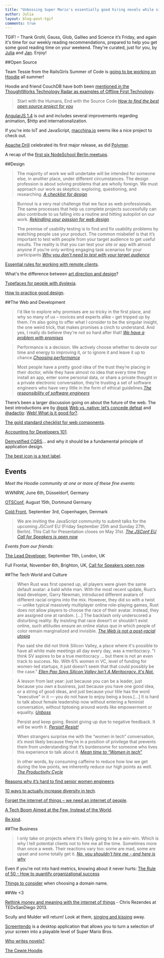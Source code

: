 ```yaml
---
title: "Unbossing Super Mario's essentially good hiring novels while singing: TGIF! (68)"
author: Julia
layout: blog-post-tgif
comments: true
---
```



TGIF! – Thank Grohl, Gauss, Glob, Galileo and Science it’s Friday, and again it's time for our weekly reading recommendations, prepared to help you get some good reading time on your weekend. They're curated, just for you, by [Julia](http://twitter.com/juschm) and [Jan](http://twitter.com/janl). Enjoy!

##Open Source

Team Tessie from the RailsGirls Summer of Code is [going to be working on Hoodie](https://twitter.com/TeamTessie/status/599901238302547968) all summer!

Hoodie and friend CouchDB have both been [mentioned in the ThoughtWorks Technology Radar as examples of Offline First Technology](http://www.thoughtworks.com/radar/techniques "Technology Radar ThoughtWorks").

> Start with the Humans, End with the Source Code <cite>[How to find the best open source project for you](http://www.linux.com/news/software/applications/832555-how-to-find-the-best-open-source-project-for-you)</cite>

[AngularJS 1.4](http://angularjs.blogspot.de/2015/05/angular-140-jaracimrman-existence.html) is out and includes several improvements regarding animation, $http and internationalization.

If you're into IoT and JavaScript, [macchina.io](https://github.com/macchina-io/macchina.io) seems like a nice project to check out.

[Apache Drill](http://drill.apache.org/blog/2015/05/19/the-apache-software-foundation-announces-apache-drill-1.0/) celebrated its first major release, as did [Polymer](https://www.polymer-project.org/1.0/).

A recap of the [first six NodeSchool Berlin meetups](https://github.com/nodeschool/write-ups/issues/2).

##Design

> The majority of work we will undertake will be intended for someone else, in another place, under different circumstances. The design profession is about solving problems that are wholly foreign. We must approach our work as skeptics: exploring, questioning, and researching. <cite>[A checklist for design](http://www.hailpixel.com/articles/checklist-for-design)</cite>

> Burnout is a very real challenge that we face as web professionals. The same processes that help us complete projects successfully can also contribute to us falling into a routine and hitting autopilot on our work. <cite>[Rekindling your passion for web design](http://www.smashingmagazine.com/2015/05/22/rekindling-your-passion-for-web-design/)</cite>

> The premise of usability testing is to find and fix usability problems by watching people use your product. The common misbelief is that it’s important to test with people from your target audience to get useful results. The reality is that you can test your site or app with almost anyone if you’re only writing engaging task scenarios for your participants.<cite>[Why you don't need to test with your target audience](https://userbrain.net/blog/you-dont-need-demographics)</cite>

[Essential rules for working with remote clients](http://www.webdesignerdepot.com/2015/05/2-essential-rules-for-working-with-remote-clients/).

What's the difference between [art direction and design](http://www.vanseodesign.com/web-design/art-direction-and-design/)?

[Typefaces for people with dyslexia](http://www.davidairey.com/typefaces-for-people-with-dyslexia/).

[How to practice good design](http://techcrunch.com/2015/05/27/how-to-practice-good-design/).

##The Web and Development

> I'd like to explore why promises are so tricky in the first place, and why so many of us – novices and experts alike – get tripped up by them. I'm also going to offer what I consider to be the singular insight, the one weird trick, that makes promises a cinch to understand. And yes, I really do believe they're not so hard after that! <cite>[We have a problem with promises](http://pouchdb.com/2015/05/18/we-have-a-problem-with-promises.html)</cite>

> Performance is a decision. We actively choose whether to devote our time and energy to improving it, or to ignore it and leave it up to chance.<cite>[Choosing performance](http://timkadlec.com/2015/05/choosing-performance/)</cite>

> Most people have a pretty good idea of the trust they’re placing in their doctor, while they have almost no idea that every time they install an app, enter some personal data, or share a private thought in a private electronic conversation, they’re trusting a set of software engineers who have very little in the form of ethical guidelines.<cite>[The responsibility of software engineers](http://benlog.com/2015/05/23/the-responsibility-we-have-as-software-engineers/)</cite>

There’s been a larger discussion going on about the future of the web. The best introductions are by [@ppk](https://twitter.com/ppk) [Web vs. native: let’s concede defeat](http://www.quirksmode.org/blog/archives/2015/05/web_vs_native_l.html "Web vs. native: let&#8217;s concede defeat - QuirksBlog") and [@adactio](https://twitter.com/adactio): [Web! What is it good for?](https://adactio.com/journal/9016).

[The gold standard checklist for web components](https://github.com/webcomponents/gold-standard/wiki).

[Accounting for Developers 101](https://docs.google.com/document/d/1HDLRa6vKpclO1JtxbGB5NeAYWf8cf1UMGy22o8OZZq4/preview?sle=true).

[Demystified CQRS](https://blog.codecentric.de/en/2015/05/demystified-cqrs/)… and why it should be a fundamental principle of application design.

[The best icon is a text label](http://thomasbyttebier.be/blog/the-best-icon-is-a-text-label).

## Events

*Meet the Hoodie community at one or more of these fine events:*

WWNRW, June 6th, Düsseldorf, Germany

[OTSConf](https://otsconf.com), August 15th, Dortmund Germany

[Cold Front](https://coldfrontconf.com), September 3rd, Copenhagen, Denmark

> We are inviting the JavaScript community to submit talks for the upcoming JSConf EU (Friday September 25th and Sunday 27th, Berlin). This Call for Presentation closes on May 31st. <cite>[The JSConf EU Call for Speakers is open now](http://2015.jsconf.eu/call-for-speakers/)</cite>

*Events from our friends:*

[The Lead Developer](http://theleaddeveloper.com "The Lead Developer Conference"), September 11th, London, UK

Full Frontal, November 6th, Brighton, UK, [Call for Speakers open now](https://remysharp.com/2015/05/25/call-for-proposals-at-ffconf-2015).


##The Tech World and Culture

> When Rust was first opened up, all players were given the same default avatar: a bald white man. With the most recent update, Rust’s lead developer, Garry Newman, introduced different avatars of different racial origins into the mix. However, they did so with a twist — unlike typical massively multiplayer online role-playing games, Rust does not allow players to choose the race of their avatar. Instead, they are assigned one at random. [...] The backlash only underscored a disturbing reality: By insisting that race doesn’t or shouldn’t exist online, such attitudes ensure an online status quo in which people of color remain marginalized and invisible. <cite>[The Web is not a post-racial utopia](http://america.aljazeera.com/opinions/2015/5/the-online-game-that-proves-the-web-is-not-a-post-racial-utopia.html)</cite>

> Pao said she did not think Silicon Valley, a place where it's possible to have all white male meetings all day every day, was a meritocracy. "I think SV aspires to be a true meritocracy … but there is not an even track to success. No. With 6% women in VC, level of funding for women-led startups, it just doesn’t seem that that could possibly be the case." <cite>[Ellen Pao Says Silicon Valley Isn't A Meritocracy. It's Not.](http://techcrunch.com/2015/05/27/just-look-at-the-numbers/)</cite>

> A lesson from last year: just because you can be a leader, just because you own a business, just because you have one good idea, or a string of good ideas, and just because your title has the word "executive" in it — you do not have to enjoy being a boss.[...] It is hard to talk about female leadership now without entering a feminist conversation, without tiptoeing around words like empowerment or equality. <cite>[Unboss](http://www.designformankind.com/2015/05/unboss/)</cite>

> Persist and keep going. Resist giving up due to negative feedback. It will be worth it. <cite>[Persist! Resist!](https://the-pastry-box-project.net/jina-bolton/2015-may-28)</cite>

> When strangers surprise me with the “women in tech” conversation, it’s most likely because they’re in a position of privilege that prevents them from understanding that it’s burdensome for someone who lives this experience to talk about it. <cite>[Mean time to “Women in tech”](https://the-pastry-box-project.net/lara-hogan/2015-may-18)</cite>

> In other words, by consuming caffeine to reduce how low we get during the low points, we inherently reduce our high points as well. <cite>[The Productivity Cycle](https://alexsexton.com/blog/2014/1/the-productivity-cycle/)</cite>

[Reasons why it’s hard to find senior women engineers](http://www.catehuston.com/blog/2014/05/14/reasons-why-its-hard-to-find-senior-women-engineers/ "Reasons Why It&#8217;s Hard to Find Senior Women Engineers &laquo; Accidentally in Code").

[10 ways to actually increase diversity in tech](http://www.fastcompany.com/3041339/strong-female-lead/10-commitments-that-will-make-a-difference-in-increasing-diversity-in-tec).

[Forget the internet of things – we need an internet of people](http://www.theguardian.com/technology/2015/may/25/forget-internet-of-things-people "Forget the internet of things – we need an internet of people").

[A Tech Boom Aimed at the Few, Instead of the World](http://mobile.nytimes.com/2015/05/21/technology/personaltech/a-tech-boom-aimed-at-the-few-instead-of-the-world.html?referrer=).


[Be kind](http://boz.com/articles/be-kind.html "Be Kind").

##The Business

> I only take on projects where it's likely going to be a win-win. Which is why I tell potential clients not to hire me all the time. Sometimes more than once a week. Their reactions vary too: some are mad, some are upset and some totally get it. <cite>[No, you shouldn't hire me - and here is why](https://medium.com/i-dont-know-a-thing/no-you-shouldn-t-hire-me-and-here-s-why-b9ff847a631)</cite>

Even if you're not into hard metrics, knowing about it never hurts: [The Rule of 50 - How to quantify organizational success](http://venturebeat.com/2015/05/25/the-rule-of-50-how-to-quantify-organizational-success/)

[Things to consider](http://www.problogger.net/archives/2015/05/13/4-things-to-consider-when-choosing-your-domain-name/) when choosing a domain name.

##We <3

[Rethink money and meaning with the internet of things](https://www.youtube.com/watch?v=Q40TyD6YxdI) - Chris Rezendes at TEDxSanDiego 2013.

Scully and Mulder will return! Look at them, [singing and kissing](https://youtu.be/oSrb9-1VkZU) away.

[Screentendo](http://aaronrandall.com/blog/screentendo/) is a desktop application that allows you to turn a selection of your screen into a playable level of Super Mario Bros.

[Who writes novels?](http://www.newyorker.com/books/page-turner/who-writes-novels).

[The Cewie Hoodie](http://www.welovefine.com/i-am-chewie-hoodie-9493.html).
